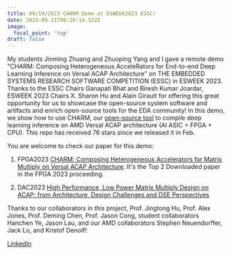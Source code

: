 ```yaml
---
title: 09/19/2023 CHARM Demo at ESWEEK2023 ESSC!
date: 2023-09-21T06:20:14.522Z
image:
  focal_point: 'top'
draft: false
---
```


My students Jinming Zhuang and Zhuoping Yang and I gave a remote demo "CHARM: Composing Heterogeneous AcceleRators for End-to-end Deep Learning Inference on Versal ACAP Architecture" on THE EMBEDDED SYSTEMS RESEARCH SOFTWARE COMPETITION (ESSC) in ESWEEK 2023. 
Thanks to the ESSC Chairs Ganapati Bhat and Biresh Kumar Joardar, ESWEEK 2023 Chairs X. Sharon Hu and Alain Girault for offering this great opportunity for us to showcase the open-source system software and artifacts and enrich open-source tools for the EDA community! In this demo, we show how to use CHARM, our [open-source tool](https://github.com/arc-research-lab/CHARM) to compile deep learning inference on AMD Versal ACAP architecture (AI ASIC + FPGA + CPU). This repo has received 76 stars since we released it in Feb. 

You are welcome to check our paper for this demo: 

1. FPGA2023  [CHARM: Composing Heterogeneous Accelerators for Matrix Multiply on Versal ACAP Architecture](https://dl.acm.org/doi/pdf/10.1145/3543622.3573210). It's the Top 2 Downloaded paper in the FPGA 2023 proceeding. 

2. DAC2023 [High Performance, Low Power Matrix Multiply Design on ACAP: from Architecture, Design Challenges and DSE Perspectives](https://peipeizhou-eecs.github.io/publication/2023dac/2023dac.pdf) 

Thanks to our collaborators in this project, Prof. Jingtong Hu, Prof. Alex Jones, Prof. Deming Chen, Prof. Jason Cong, student collaborators Hanchen Ye, Jason Lau, and our AMD collaborators Stephen Neuendorffer, Jack Lo, and Kristof Denolf!


[LinkedIn](https://www.linkedin.com/posts/zhoupeipei_my-students-jinming-zhuang-and-zhuoping-yang-activity-7110396175970623489-PGK4?utm_source=share&utm_medium=member_desktop)

